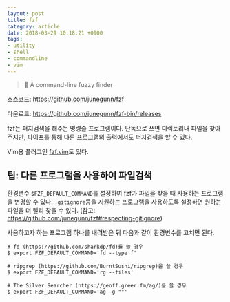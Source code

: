 ```yaml
---
layout: post
title: fzf
category: article
date: 2018-03-29 10:18:21 +0900
tags:
- utility
- shell
- commandline
- vim
---
```


> 🌸 A command-line fuzzy finder 

소스코드: <https://github.com/junegunn/fzf>

다운로드: <https://github.com/junegunn/fzf-bin/releases>

fzf는 퍼지검색을 해주는 명령줄 프로그램이다. 단독으로 쓰면 디렉토리내 파일을 찾아주지만, 파이프를 통해 다른 프로그램의 출력에서도 퍼지검색을 할 수 있다.

Vim용 플러그인 [fzf.vim](https://github.com/junegunn/fzf.vim)도 있다.


팁: 다른 프로그램을 사용하여 파일검색
-----

환경변수 `$FZF_DEFAULT_COMMAND`를 설정하여 fzf가 파일을 찾을 때 사용하는 프로그램을 변경할 수 있다. `.gitignore`등을 지원하는 프로그램을 사용하도록 설정하면 원하는 파일을 더 빨리 찾을 수 있다. (참고: <https://github.com/junegunn/fzf#respecting-gitignore>)

사용하고자 하는 프로그램 하나를 내려받은 뒤 다음과 같이 환경변수를 고치면 된다.
```shell
# fd (https://github.com/sharkdp/fd)를 쓸 경우
$ export FZF_DEFAULT_COMMAND='fd --type f'

# ripgrep (https://github.com/BurntSushi/ripgrep)을 쓸 경우
$ export FZF_DEFAULT_COMMAND='rg --files'

# The Silver Searcher (https://geoff.greer.fm/ag/)를 쓸 경우
$ export FZF_DEFAULT_COMMAND='ag -g ""'
```
